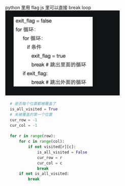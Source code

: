 python 里用 flag
js 里可以直接 break loop
![图 2](../../images/078549a07b69f87e8570bfcb28828f5049ad8eda3ffba217e40d532b307e97bc.png)

```Python
  # 是否每个位置都被覆盖了
  is_all_visited = True
  # 未被覆盖的第一个位置
  cur_row = -1
  cur_col = -1

  for r in range(row):
      for c in range(col):
          if not visited[r][c]:
              is_all_visited = False
              cur_row = r
              cur_col = c
              break
      if not is_all_visited:
          break
```
